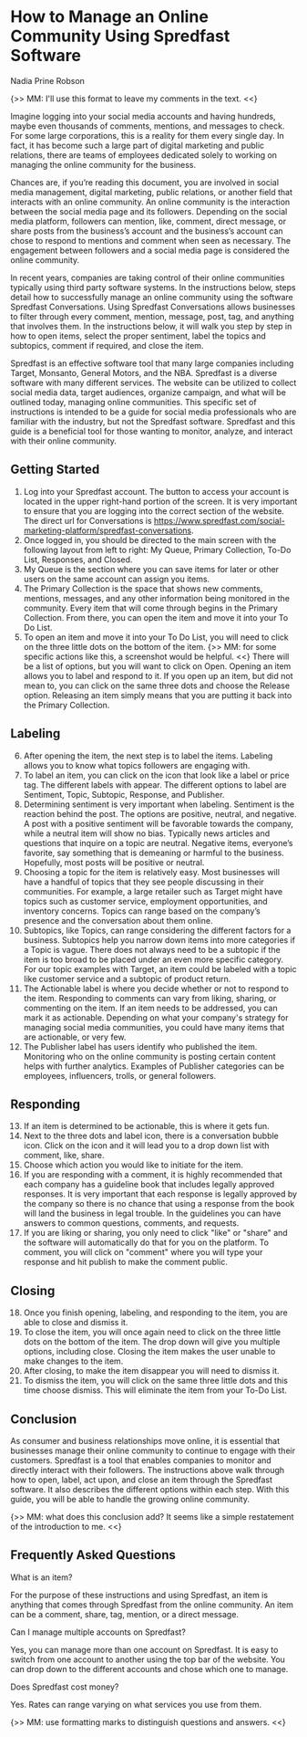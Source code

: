 # How to Manage an Online Community Using Spredfast Software
Nadia Prine Robson

{>> MM: I'll use this format to leave my comments in the text. <<}

Imagine logging into your social media accounts and having hundreds, maybe even thousands of comments, mentions, and messages to check. For some large corporations, this is a reality for them every single day. In fact, it has become such a large part of digital marketing and public relations, there are teams of employees dedicated solely to working on managing the online community for the business.

Chances are, if you’re reading this document, you are involved in social media management, digital marketing, public relations, or another field that interacts with an online community. An online community is the interaction between the social media page and its followers. Depending on the social media platform, followers can mention, like, comment, direct message, or share posts from the business’s account and the business’s account can chose to respond to mentions and comment when seen as necessary. The engagement between followers and a social media page is considered the online community. 

In recent years, companies are taking control of their online communities typically using third party software systems. In the instructions below, steps detail how to successfully manage an online community using the software Spredfast Conversations. Using Spredfast Conversations allows businesses to filter through every comment, mention, message, post, tag, and anything that involves them. In the instructions below, it will walk you step by step in how to open items, select the proper sentiment, label the topics and subtopics, comment if required, and close the item. 

Spredfast is an effective software tool that many large companies including Target, Monsanto, General Motors, and the NBA. Spredfast is a diverse software with many different services. The website can be utilized to collect social media data, target audiences, organize campaign, and what will be outlined today, managing online communities.  This specific set of instructions is intended to be a guide for social media professionals who are familiar with the industry, but not the Spredfast software. Spredfast and this guide is a beneficial tool for those wanting to monitor, analyze, and interact with their online community. 

## Getting Started

1.	Log into your Spredfast account. The button to access your account is located in the upper right-hand portion of the screen. It is very important to ensure that you are logging into the correct section of the website. The direct url for Conversations is https://www.spredfast.com/social-marketing-platform/spredfast-conversations. 
2.	Once logged in, you should be directed to the main screen with the following layout from left to right: My Queue, Primary Collection, To-Do List, Responses, and Closed.
3.	My Queue is the section where you can save items for later or other users on the same account can assign you items. 
4.	The Primary Collection is the space that shows new comments, mentions, messages, and any other information being monitored in the community. Every item that will come through begins in the Primary Collection. From there, you can open the item and move it into your To Do List. 
5.	To open an item and move it into your To Do List, you will need to click on the three little dots on the bottom of the item. {>> MM: for some specific actions like this, a screenshot would be helpful. <<} There will be a list of options, but you will want to click on Open. Opening an item allows you to label and respond to it. If you open up an item, but did not mean to, you can click on the same three dots and choose the Release option. Releasing an item simply means that you are putting it back into the Primary Collection. 

## Labeling 	

6.	After opening the item, the next step is to label the items. Labeling allows you to know what topics followers are engaging with. 
7.	To label an item, you can click on the icon that look like a label or price tag. The different labels with appear. The different options to label are Sentiment, Topic, Subtopic, Response, and Publisher. 
8.	Determining sentiment is very important when labeling. Sentiment is the reaction behind the post. The options are positive, neutral, and negative. A post with a positive sentiment will be favorable towards the company, while a neutral item will show no bias. Typically news articles and questions that inquire on a topic are neutral. Negative items, everyone’s favorite, say something that is demeaning or harmful to the business. Hopefully, most posts will be positive or neutral. 
9.	Choosing a topic for the item is relatively easy. Most businesses will have a handful of topics that they see people discussing in their communities. For example, a large retailer such as Target might have topics such as customer service, employment opportunities, and inventory concerns. Topics can range based on the company’s presence and the conversation about them online. 
10.	Subtopics, like Topics, can range considering the different factors for a business. Subtopics help you narrow down items into more categories if a Topic is vague. There does not always need to be a subtopic if the item is too broad to be placed under an even more specific category. For our topic examples with Target, an item could be labeled with a topic like customer service and a subtopic of product return. 
11.	The Actionable label is where you decide whether or not to respond to the item. Responding to comments can vary from liking, sharing, or commenting on the item. If an item needs to be addressed, you can mark it as actionable. Depending on what your company's strategy for managing social media communities, you could have many items that are actionable, or very few. 
12. The Publisher label has users identify who published the item. Monitoring who on the online community is posting certain content helps with further analytics. Examples of Publisher categories can be employees, influencers, trolls, or general followers. 

## Responding 

13. If an item is determined to be actionable, this is where it gets fun. 
14. Next to the three dots and label icon, there is a conversation bubble icon. Click on the icon and it will lead you to a drop down list with comment, like, share. 
15. Choose which action you would like to initiate for the item. 
16. If you are responding with a comment, it is highly recommended that each company has a guideline book that includes legally approved responses. It is very important that each response is legally approved by the company so there is no chance that using a response from the book will land the business in legal trouble. In the guidelines you can have answers to common questions, comments, and requests. 
17. If you are liking or sharing, you only need to click "like" or "share" and the software will automatically do that for you on the platform. To comment, you will click on "comment" where you will type your response and hit publish to make the comment public. 

## Closing 

18. Once you finish opening, labeling, and responding to the item, you are able to close and dismiss it. 
19. To close the item, you will once again need to click on the three little dots on the bottom of the item. The drop down will give you multiple options, including close. Closing the item makes the user unable to make changes to the item. 
20. After closing, to make the item disappear you will need to dismiss it. 
21. To dismiss the item, you will click on the same three little dots and this time choose dismiss. This will eliminate the item from your To-Do List. 

## Conclusion

As consumer and business relationships move online, it is essential that businesses manage their online community to continue to engage with their customers. Spredfast is a tool that enables companies to monitor and directly interact with their followers. The instructions above walk through how to open, label, act upon, and close an item through the Spredfast software. It also describes the different options within each step. With this guide, you will be able to handle the growing online community. 

{>> MM: what does this conclusion add? It seems like a simple restatement of the introduction to me. <<}

## Frequently Asked Questions

What is an item?

For the purpose of these instructions and using Spredfast, an item is anything that comes through Spredfast from the online community. An item can be a comment, share, tag, mention, or a direct message. 

Can I manage multiple accounts on Spredfast?

Yes, you can manage more than one account on Spredfast. It is easy to switch from one account to another using the top bar of the website. You can drop down to the different accounts and chose which one to manage. 

Does Spredfast cost money?

Yes. Rates can range varying on what services you use from them.

{>> MM: use formatting marks to distinguish questions and answers. <<}
